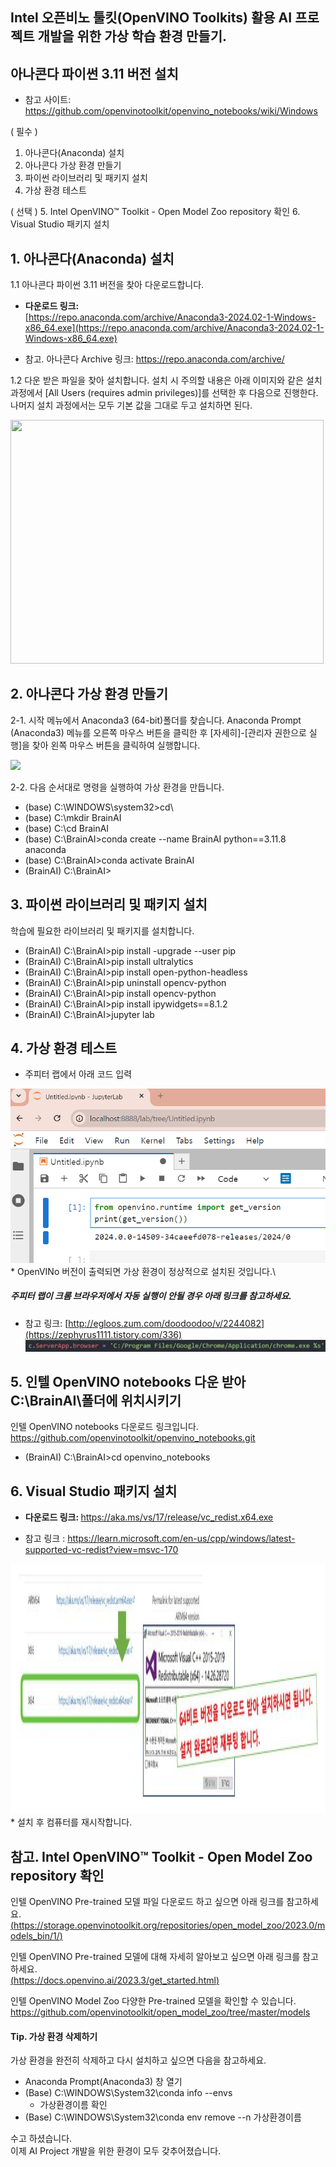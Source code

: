 ## Intel 오픈비노 툴킷(OpenVINO Toolkits) 활용 AI 프로젝트 개발을 위한 가상 학습 환경 만들기.
  ## 아나콘다 파이썬 3.11 버전 설치
      
* 참고 사이트: https://github.com/openvinotoolkit/openvino_notebooks/wiki/Windows <br>

( 필수 ) 
1. 아나콘다(Anaconda) 설치
2. 아나콘다 가상 환경 만들기
3. 파이썬 라이브러리 및 패키지 설치
4. 가상 환경 테스트 <br>

( 선택 )
5. Intel OpenVINO™ Toolkit - Open Model Zoo repository 확인
6. Visual Studio 패키지 설치

## 1. 아나콘다(Anaconda) 설치

1.1 아나콘다 파이썬 3.11 버전을 찾아 다운로드합니다.<br>
 
   - <b> 다운로드 링크:</b>  <br>
[https://repo.anaconda.com/archive/Anaconda3-2024.02-1-Windows-x86_64.exe](https://repo.anaconda.com/archive/Anaconda3-2024.02-1-Windows-x86_64.exe) 
   * 참고. 아나콘다 Archive 링크:  <a href="https://repo.anaconda.com/archive/" target="_blank"> https://repo.anaconda.com/archive/ </a>
  
1.2 다운 받은 파일을 찾아 설치합니다. 설치 시 주의할 내용은 아래 이미지와 같은 설치 과정에서 [All Users (requires admin privileges)]를 선택한 후 다음으로 진행한다. 나머지 설치 과정에서는 모두 기본 값을 그대로 두고 설치하면 된다.
 
  <img src="https://github.com/BrainAI-Lab/venv/blob/main/Anaconda-01.PNG" style="width:501px;height:390px;">

## 2. 아나콘다 가상 환경 만들기

2-1. 시작 메뉴에서 Anaconda3 (64-bit)폴더를 찾습니다. Anaconda Prompt (Anaconda3) 메뉴를 오른쪽 마우스 버튼을 클릭한 후 [자세히]-[관리자 권한으로 실행]을 찾아 왼쪽 마우스 버튼을 클릭하여 실행합니다.  

 <img src="https://github.com/BrainAI-Lab/venv/blob/main/Anaconda-02.PNG">
 
 2-2. 다음 순서대로 명령을 실행하여 가상 환경을 만듭니다.
 - (base) C:\WINDOWS\system32>cd\
 - (base) C:\mkdir BrainAI
 - (base) C:\cd BrainAI
 - (base) C:\BrainAI>conda create --name BrainAI python==3.11.8 anaconda
 - (base) C:\BrainAI>conda activate BrainAI
 - (BrainAI) C:\BrainAI>
 
## 3. 파이썬 라이브러리 및 패키지 설치

  학습에 필요한 라이브러리 및 패키지를 설치합니다. 
 - (BrainAI) C:\BrainAI>pip install -upgrade --user pip
 - (BrainAI) C:\BrainAI>pip install ultralytics
 - (BrainAI) C:\BrainAI>pip install open-python-headless
 - (BrainAI) C:\BrainAI>pip uninstall opencv-python 
 - (BrainAI) C:\BrainAI>pip install opencv-python
 - (BrainAI) C:\BrainAI>pip install ipywidgets==8.1.2
 - (BrainAI) C:\BrainAI>jupyter lab

## 4. 가상 환경 테스트
 - 주피터 랩에서 아래 코드 입력 <br>
  <img src="https://github.com/brainai-hub/anaconda-venv/blob/main/Anaconda-03.png" >
* OpenVINo 버전이 출력되면 가상 환경이 정상적으로 설치된 것입니다.\

##### 주피터 랩이 크롬 브라우저에서 자동 실행이 안될 경우 아래 링크를 참고하세요.
* 참고 링크: [http://egloos.zum.com/doodoodoo/v/2244082](https://zephyrus1111.tistory.com/336)
  <img src="https://github.com/brainai-hub/anaconda-venv/blob/main/Anaconda-04.PNG" >

## 5. 인텔 OpenVINO notebooks 다운 받아 C:\BrainAI\폴더에 위치시키기
  인텔 OpenVINO notebooks 다운로드 링크입니다. <br>
  https://github.com/openvinotoolkit/openvino_notebooks.git
  - (BrainAI) C:\BrainAI>cd openvino_notebooks

## 6. Visual Studio 패키지 설치

 - <b> 다운로드 링크: </b> https://aka.ms/vs/17/release/vc_redist.x64.exe
 * 참고 링크 : https://learn.microsoft.com/en-us/cpp/windows/latest-supported-vc-redist?view=msvc-170 <br>
  <img src="https://github.com/BrainAI-Lab/venv/blob/main/Anaconda-venv-04.JPG" style="width:760px;height:400px;">
  * 설치 후 컴퓨터를 재시작합니다.

## 참고. Intel OpenVINO™ Toolkit - Open Model Zoo repository 확인
  
  인텔 OpenVINO Pre-trained 모델 파일 다운로드 하고 싶으면 아래 링크를 참고하세요.<br>
  [(https://storage.openvinotoolkit.org/repositories/open_model_zoo/2023.0/models_bin/1/)](https://storage.openvinotoolkit.org/repositories/open_model_zoo/2023.0/models_bin/1/)

  인텔 OpenVINO Pre-trained 모델에 대해 자세히 알아보고 싶으면 아래 링크를 참고하세요. <br>
  [(https://docs.openvino.ai/2023.3/get_started.html)](https://docs.openvino.ai/2023.3/home.html) <br>
  
  인텔 OpenVINO Model Zoo 다양한 Pre-trained 모델을 확인할 수 있습니다. <br>
  https://github.com/openvinotoolkit/open_model_zoo/tree/master/models 


#### Tip. 가상 환경 삭제하기

  가상 환경을 완전히 삭제하고 다시 설치하고 싶으면 다음을 참고하세요. <br>
 - Anaconda Prompt(Anaconda3) 창 열기
 - (Base) C:\WINDOWS\System32\conda info --envs
    * 가상환경이름 확인
 - (Base) C:\WINDOWS\System32\conda env remove --n 가상환경이름 

수고 하셨습니다. <br>
이제 AI Project 개발을 위한 환경이 모두 갖추어졌습니다.

